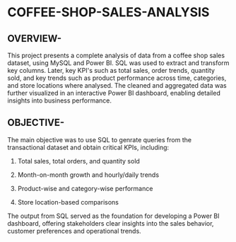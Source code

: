 # COFFEE-SHOP-SALES-ANALYSIS
## OVERVIEW-
This project presents a complete analysis of data from a coffee shop sales dataset, using MySQL and Power BI. SQL was used to extract and transform key columns. Later, key KPI's such as total sales, order trends, quantity sold, and key trends such as product performance across time, categories, and store locations where analysed. The cleaned and aggregated data was further visualized in an interactive Power BI dashboard, enabling detailed insights into business performance.

## OBJECTIVE-
The main objective was to use SQL to genrate queries from the transactional dataset and obtain critical KPIs, including:

1. Total sales, total orders, and quantity sold

2. Month-on-month growth and hourly/daily trends

3. Product-wise and category-wise performance

4. Store location-based comparisons

The output from SQL served as the foundation for developing a Power BI dashboard, offering stakeholders clear insights into the sales behavior, customer preferences and operational trends.



